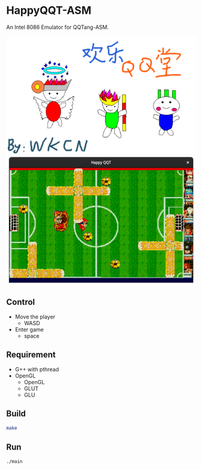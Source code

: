 # HappyQQT-ASM
An Intel 8086 Emulator for QQTang-ASM.

![](./pic/title.png)
![](./pic/screenshot1.png)

## Control 
- Move the player
    - WASD
- Enter game
    - space

## Requirement
- G++ with pthread
- OpenGL
    - OpenGL
    - GLUT
    - GLU

## Build
```bash
make
```

## Run
```bash
./main
```
